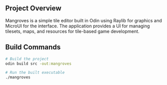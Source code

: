 ## Project Overview

Mangroves is a simple tile editor built in Odin using Raylib for graphics and MicroUI for the interface. The application provides a UI for managing tilesets, maps, and resources for tile-based game development.

## Build Commands

```bash
# Build the project
odin build src -out:mangroves

# Run the built executable
./mangroves
```
